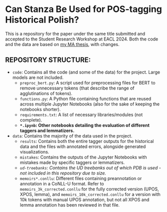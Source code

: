 # Can Stanza Be Used for POS-tagging Historical Polish?

This is a repository for the paper under the same title submitted and accepted to the Student Research Workshop at EACL 2024. Both the code and the data are based on [my MA thesis](https://github.com/Turtilla/swe-ma-thesis), with changes.

## REPOSITORY STRUCTURE:
* `code`: Contains all the code (and some of the data) for the project. Large models are not included.
  * `preproc_bert.py`: A script used for preprocessing files for BERT to remove unnecessary tokens (that describe the range of agglutinations of tokens).
  * `functions.py`: A Python file containing functions that are reused across multiple Jupyter Notebooks (also for the sake of keeping the notebooks shorter).
  * `requirements.txt`: A list of necessary libraries/modules (not complete).
  * **`*.ipynb`: Other notebooks detailing the evaluation of different taggers and lemmatizers.**
* `data`: Contains the majority of the data used in the project.
  * `results`: Contains both the entire tagger outputs for the historical data and the files with annotated errors, alongside generated visualizations.
  * `mistakes`: Contains the outputs of the Jupyter Notebooks with mistakes made by specific taggers or lemmatizers.
  * *`ud-treebanks`: Contains the UD treebanks out of which PDB is used - not included in this repository due to size.*
  * `memoirs*.conllu`: Different files containing preannotation or annotation in a CoNLL-U format. Refer to `memoirs_3k_corrected.conllu` for the fully corrected version (UPOS, XPOS, lemma), and `memoirs_10k_corrected.conllu` for a version with 10k tokens with manual UPOS annotation, but not all XPOS and lemma annotation has been reviewed in that file.
